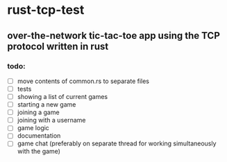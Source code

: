 # rust-tcp-test
## over-the-network tic-tac-toe app using the TCP protocol written in rust

<!-- ### made mainly to learn rust -->

### todo:
- [ ] move contents of common.rs to separate files
- [ ] tests
- [ ] showing a list of current games
- [ ] starting a new game
- [ ] joining a game
- [ ] joining with a username
- [ ] game logic
- [ ] documentation
- [ ] game chat (preferably on separate thread for working simultaneously with the game)
